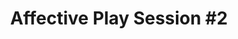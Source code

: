 ---
layout: default
category: session
anchor: affective-play-session-2
title: Affective Play Session &#35;2
permalink: /schedule#affective-play-session-2

day: Saturday
time: 1&colon;30pm - 2&colon;45pm
timeorder: 5
room: Rm. 845

track: Affective Play

talks:
  - The Possibilities and Perils of Being Femme in Games
  - Reimagining Gender
  - We Are Fine&colon; That Ain't Your Old Folks Oppression 101
---